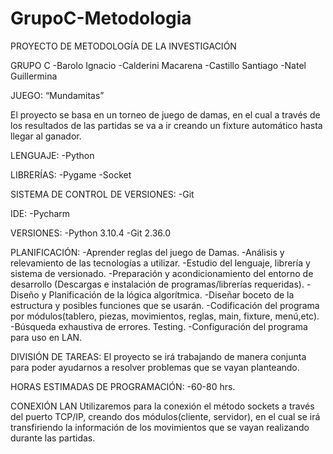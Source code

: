 # GrupoC-Metodologia
PROYECTO DE METODOLOGÍA DE LA INVESTIGACIÓN

GRUPO C
-Barolo Ignacio
-Calderini Macarena
-Castillo Santiago
-Natel Guillermina

JUEGO:
“Mundamitas”

El proyecto se basa en un torneo de juego de damas, en el cual a través de los resultados de las partidas se va a ir creando un fixture automático hasta llegar al ganador.

LENGUAJE: 
-Python

LIBRERÍAS: 
-Pygame
-Socket

SISTEMA DE CONTROL DE VERSIONES: 
-Git

IDE: 
-Pycharm

VERSIONES:
-Python 3.10.4
-Git 2.36.0

PLANIFICACIÓN:
-Aprender reglas del juego de Damas.
-Análisis y relevamiento de las tecnologías a utilizar.
-Estudio del lenguaje, librería y sistema de versionado.
-Preparación y acondicionamiento del entorno de desarrollo (Descargas e instalación de programas/librerías requeridas).
-Diseño y Planificación de la lógica algorítmica.
-Diseñar boceto de la estructura y posibles funciones que se usarán.
-Codificación del programa por módulos(tablero, piezas, movimientos, reglas, main, fixture, menú,etc).
-Búsqueda exhaustiva de errores. Testing.
-Configuración del programa para uso en LAN.

DIVISIÓN DE TAREAS: 
El proyecto se irá trabajando de manera conjunta para poder ayudarnos a resolver problemas que se vayan planteando.

HORAS ESTIMADAS DE PROGRAMACIÓN: 
-60-80 hrs.

CONEXIÓN LAN 
Utilizaremos para la conexión el método sockets a través del puerto TCP/IP, creando dos módulos(cliente, servidor), en el cual se irá transfiriendo la información de los movimientos que se vayan realizando durante las partidas.
